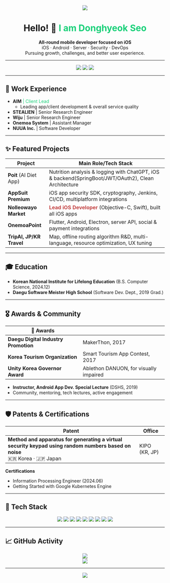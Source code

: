<div align="center">
  <img src="https://capsule-render.vercel.app/api?type=waving&color=0:a1c4fd,100:a1c4fd&height=200&section=header&text=Donghyeok%20Seo&fontSize=50&fontAlignY=40&desc=Mobile%20Apps%20%7C%20Security%20%7C%20Server&descSize=25" />
</div>

<h1 align="center">Hello! 👾 <span style="color:#1ad079;">I am Donghyeok Seo</span></h1>
<p align="center">
  <b>All-round mobile developer focused on iOS</b><br>
  iOS · Android · Server · Security · DevOps<br>
  Pursuing growth, challenges, and better user experience.<br>
</p>

---

<p align="center">
  <img src="https://img.shields.io/badge/GitHub-DAWNCR0W-181717?style=for-the-badge&logo=github" />
  <a href="https://www.linkedin.com/in/donghyeok-seo"><img src="https://img.shields.io/badge/LinkedIn-donghyeokseo-0A66C2?style=for-the-badge&logo=linkedin" /></a>
  <img src="https://komarev.com/ghpvc/?username=DAWNCR0W&color=orange&style=flat-square&label=profile+views"/>
</p>

---

## 🚀 Work Experience  
- <b>AIM</b> <span style="color:#1ad079;">| Client Lead</span>  
  - Leading app/client development & overall service quality  
- <b>STEALIEN</b> | Senior Research Engineer
- <b>Wiju</b> | Senior Research Engineer
- <b>Onemoa System</b> | Assistant Manager
- <b>NUUA Inc.</b> | Software Developer

---

## ✨ Featured Projects

| Project                      | Main Role/Tech Stack                                                                                    |
|------------------------------|---------------------------------------------------------------------------------------------------------|
| <b>Poit</b> (AI Diet App)        | Nutrition analysis & logging with ChatGPT, iOS & backend(SpringBoot/JWT/OAuth2), Clean Architecture      |
| <b>AppSuit Premium</b>           | iOS app security SDK, cryptography, Jenkins, CI/CD, multiplatform integrations                          |
| <b>Nolleowayo Market</b>         | <span style="color:#c34343"><b>Lead iOS Developer</b></span> (Objective-C, Swift), built all iOS apps   |
| <b>OnemoaPoint</b>               | Flutter, Android, Electron, server API, social & payment integrations                                   |
| <b>TripAI, JP/KR Travel</b>      | Map, offline routing algorithm R&D, multi-language, resource optimization, UX tuning                   |

---

## 🎓 Education  
- <b>Korean National Institute for Lifelong Education</b> (B.S. Computer Science, 2024.12)
- <b>Daegu Software Meister High School</b> (Software Dev. Dept., 2019 Grad.)

---

## 🎖️ Awards & Community

| 🏅 Awards                             |                                        |
|---------------------------------------|----------------------------------------|
| **Daegu Digital Industry Promotion**  | MakerThon, 2017                        |
| **Korea Tourism Organization**        | Smart Tourism App Contest, 2017        |
| **Unity Korea Governor Award**        | Ablethon DANUON, for visually impaired |

- <b>Instructor, Android App Dev. Special Lecture</b> (DSHS, 2019)  
- Community, mentoring, tech lectures, active engagement

---

## 🛡️ Patents & Certifications  

| Patent                                                                                                                             | Office         |
|------------------------------------------------------------------------------------------------------------------------------------|----------------|
| <b>Method and apparatus for generating a virtual security keypad using random numbers based on noise</b><br>🇰🇷 Korea · 🇯🇵 Japan | KIPO (KR, JP)  |

**Certifications**  
- Information Processing Engineer (2024.06)
- Getting Started with Google Kubernetes Engine

---

## 🚀 Tech Stack

<p align="center">
  <img src="https://img.shields.io/badge/iOS-Swift-orange?style=for-the-badge&logo=swift&logoColor=white"/>
  <img src="https://img.shields.io/badge/iOS-ObjectiveC-0a192f?style=for-the-badge&logo=apple&logoColor=white"/>
  <img src="https://img.shields.io/badge/Android-Java-3DDC84?style=for-the-badge&logo=android&logoColor=white"/>
  <img src="https://img.shields.io/badge/Flutter-Dart-01579B?style=for-the-badge&logo=flutter&logoColor=white"/>
  <img src="https://img.shields.io/badge/Server-SpringBoot-6DB33F?style=for-the-badge&logo=springboot&logoColor=white"/>
  <img src="https://img.shields.io/badge/OAuth2-gray?style=for-the-badge&logo=oauth&logoColor=white"/>
  <img src="https://img.shields.io/badge/Docker-2496ED?style=for-the-badge&logo=docker&logoColor=white"/>
  <img src="https://img.shields.io/badge/Jenkins-D24939?style=for-the-badge&logo=jenkins&logoColor=white"/>
  <img src="https://img.shields.io/badge/C++-00599C?style=for-the-badge&logo=cplusplus&logoColor=white"/>
</p>

---

## 📈 GitHub Activity

<p align="center">
  <img src="https://github-readme-streak-stats.herokuapp.com?user=DAWNCR0W&theme=tokyonight&hide_border=true"/><br>
  <img src="https://github-readme-stats.vercel.app/api/top-langs/?username=DAWNCR0W&layout=compact&theme=tokyonight"/><br>
</p>

---

<div align="center">
  <img src="https://capsule-render.vercel.app/api?type=waving&color=0:a1c4fd,100:a1c4fd&height=100&section=footer" />
</div>
